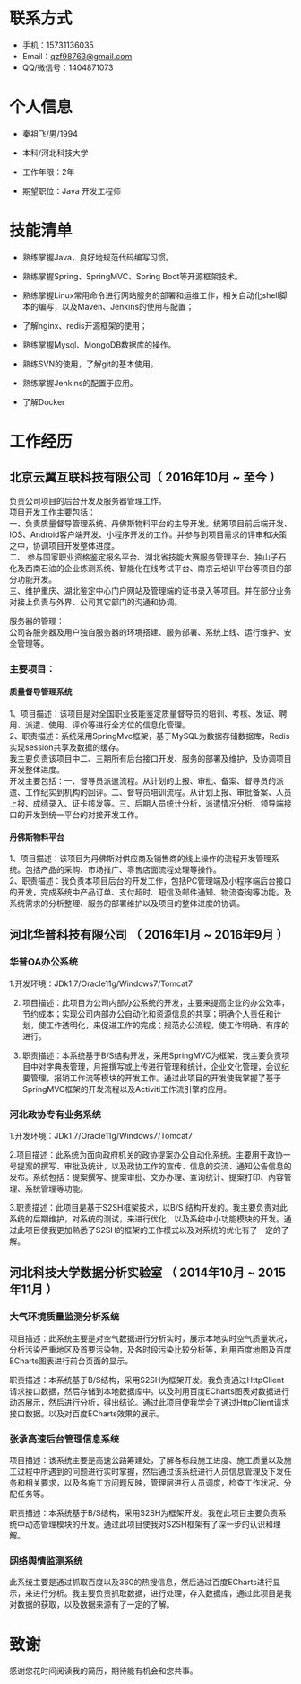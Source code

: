 
# 联系方式


- 手机：15731136035
- Email：qzf98763@gmail.com 
- QQ/微信号：1404871073

# 个人信息

 - 秦祖飞/男/1994
 - 本科/河北科技大学
 - 工作年限：2年

 - 期望职位：Java 开发工程师
 

# 技能清单

- 熟练掌握Java，良好地规范代码编写习惯。

- 熟练掌握Spring、SpringMVC、Spring Boot等开源框架技术。

- 熟练掌握Linux常用命令进行网站服务的部署和运维工作，相关自动化shell脚本的编写，以及Maven、Jenkins的使用与配置；

- 了解nginx、redis开源框架的使用；

- 熟练掌握Mysql、MongoDB数据库的操作。

- 熟练SVN的使用，了解git的基本使用。

- 熟练掌握Jenkins的配置于应用。

- 了解Docker


    
# 工作经历
## 北京云翼互联科技有限公司（ 2016年10月 ~ 至今 ）
负责公司项目的后台开发及服务器管理工作。  
项目开发工作主要包括：  
一、负责质量督导管理系统、丹佛斯物料平台的主导开发。统筹项目前后端开发、IOS、Android客户端开发、小程序开发的工作。并参与到项目需求的评审和决策之中，协调项目开发整体进度。  
二、 参与国家职业资格鉴定报名平台、湖北省技能大赛服务管理平台、独山子石化及西南石油的企业练测系统、智能化在线考试平台、南京云培训平台等项目的部分功能开发。  
三、维护重庆、湖北鉴定中心门户网站及管理端的证书录入等项目。并在部分业务对接上负责与外界、公司其它部门的沟通和协调。    

服务器的管理：  
公司各服务器及用户独自服务器的环境搭建、服务部署、系统上线、运行维护、安全管理等。  
### 主要项目：
####  质量督导管理系统
1、项目描述：该项目是对全国职业技能鉴定质量督导员的培训、考核、发证、聘用、派遣、使用、评价等进行全方位的信息化管理。  
2、职责描述：系统采用SpringMvc框架，基于MySQL为数据存储数据库，Redis实现session共享及数据的缓存。  
我主要负责该项目中二、三期所有后台接口开发、服务的部署及维护，及协调项目开发整体进度。  
开发主要包括：一、督导员派遣流程。从计划的上报、审批、备案、督导员的派遣、工作纪实到机构的回评。二、督导员培训流程。从计划上报、审批备案、人员上报、成绩录入、证卡核发等。三、后期人员统计分析，派遣情况分析、领导端接口的开发到统一平台的对接开发工作。  
#### 丹佛斯物料平台

1、项目描述：该项目为丹佛斯对供应商及销售商的线上操作的流程开发管理系统。包括产品的采购、市场推广、零售店面流程处理等操作。  
2、职责描述：我负责本项目后台的开发工作，包括PC管理端及小程序端后台接口的开发，完成系统中产品订单、支付超时、短信及邮件通知、物流查询等功能。及系统需求的分析整理、服务的部署维护以及项目的整体进度的协调。  

## 河北华普科技有限公司 （ 2016年1月 ~ 2016年9月 ）

### 华普OA办公系统 
1.开发环境：JDk1.7/Oracle11g/Windows7/Tomcat7  

2. 项目描述：此项目为公司内部办公系统的开发，主要来提高企业的办公效率，节约成本；实现公司内部办公自动化和资源信息的共享；明确个人责任和计划，使工作透明化，来促进工作的完成；规范办公流程，使工作明确、有序的进行。  
  
3. 职责描述：本系统基于B/S结构开发，采用SpringMVC为框架，我主要负责项目中对字典表管理，月报撰写或上传进行管理和统计，企业文化管理，会议纪要管理，报销工作流等模块的开发工作。通过此项目的开发使我掌握了基于SpringMVC框架的开发流程以及Activiti工作流引擎的应用。  



### 河北政协专有业务系统 
1.开发环境：JDk1.7/Oracle11g/Windows7/Tomcat7  

2.项目描述：此系统为面向政府机关的政协提案办公自动化系统。主要用于政协一号提案的撰写、审批及统计，以及政协工作的宣传、信息的交流、通知公告信息的发布。系统包括：提案撰写、提案审批、交办办理、查询统计、提案打印、内容管理、系统管理等功能。  

3.职责描述：此项目是基于S2SH框架技术，以B/S 结构开发的。我主要负责对此系统的后期维护，对系统的测试，来进行优化，以及系统中小功能模块的开发。通过此项目使我更加熟悉了S2SH的框架的工作模式以及对系统的优化有了一定的了解。  
  



 
## 河北科技大学数据分析实验室 （ 2014年10月 ~ 2015年11月 ）

### 大气环境质量监测分析系统 

 项目描述：此系统主要是对空气数据进行分析实时，展示本地实时空气质量状况，分析污染严重地区及首要污染物，及各时段污染比较分析等，利用百度地图及百度ECharts图表进行前台页面的显示。  
  
 职责描述：本系统基于B/S结构，采用S2SH为框架开发。我负责通过HttpClient请求接口数据，然后存储到本地数据库中。以及利用百度ECharts图表对数据进行动态展示，然后进行分析，得出结论。通过此项目使我学会了通过HttpClient请求接口数据。以及对百度ECharts效果的展示。



### 张承高速后台管理信息系统  

 项目描述：该系统主要是高速公路筹建处，了解各标段施工进度、施工质量以及施工过程中所遇到的问题进行实时掌握，然后通过该系统进行人员信息管理及下发任务和相关要求，以及各施工方问题反映，管理层进行人员调度，检查工作状况、分配任务等。

 职责描述：本系统基于B/S结构，采用S2SH为框架开发。我在此项目主要负责系统中动态管理模块的开发。通过此项目使我对S2SH框架有了深一步的认识和理解。


### 网络舆情监测系统
 此系统主要是通过抓取百度以及360的热搜信息，然后通过百度ECharts进行显示，来进行分析。我主要负责抓取数据，进行处理，存入数据库，通过此项目是我对数据的获取，以及数据来源有了一定的了解。

# 致谢
 感谢您花时间阅读我的简历，期待能有机会和您共事。


